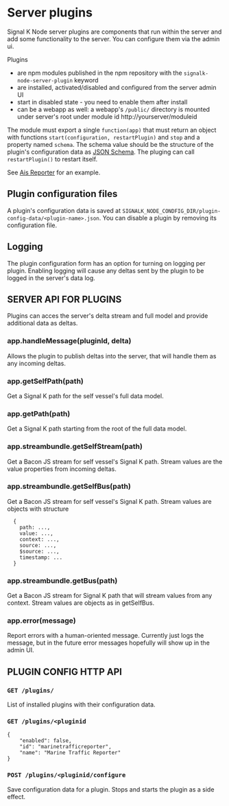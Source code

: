# Server plugins

Signal K Node server plugins are components that run within the server and add some functionality to the server. You can configure them via the admin ui.

Plugins
- are npm modules published in the npm repository with the `signalk-node-server-plugin` keyword 
- are installed, activated/disabled and configured from the server admin UI
- start in disabled state - you need to enable them after install
- can be a webapp as well: a webapp's `/public/` directory is mounted under server's root under module id http://yourserver/moduleid


The module must export a single `function(app)` that must return an object with functions `start(configuration, restartPlugin)` and `stop` and a property named `schema`. The schema value should be the structure of the plugin's configuration data as [JSON Schema](http://json-schema.org/). The pluging can call `restartPlugin()` to restart itself.

See [Ais Reporter](https://github.com/SignalK/aisreporter/issues) for an example.

## Plugin configuration files

A plugin's configuration data is saved at `SIGNALK_NODE_CONDFIG_DIR/plugin-config-data/<plugin-name>.json`. You can disable a plugin by removing its configuration file.

## Logging

The plugin configuration form has an option for turning on logging per plugin. Enabling logging will cause any deltas sent by the plugin to be logged in the server's data log.

## SERVER API FOR PLUGINS

Plugins can acces the server's delta stream and full model and provide additional data as deltas.

### app.handleMessage(pluginId, delta)

Allows the plugin to publish deltas into the server, that will handle them as any incoming deltas.

### app.getSelfPath(path)

Get a Signal K path for the self vessel's full data model.

### app.getPath(path)

Get a Signal K path starting from the root of the full data model.

### app.streambundle.getSelfStream(path)

Get a Bacon JS stream for self vessel's Signal K path. Stream values are the value properties from incoming deltas.

### app.streambundle.getSelfBus(path)

Get a Bacon JS stream for self vessel's Signal K path. Stream values are objects with structure

```
  {
    path: ...,
    value: ...,
    context: ...,
    source: ...,
    $source: ...,
    timestamp: ...
  }
```

### app.streambundle.getBus(path)

Get a Bacon JS stream for Signal K path that will stream values from any context. Stream values are objects as in getSelfBus.

### app.error(message)

Report errors with a human-oriented message. Currently just logs the message, but in the future error messages hopefully will show up in the admin UI.

## PLUGIN CONFIG HTTP API

### `GET /plugins/`

List of installed plugins with their configuration data.

### `GET /plugins/<pluginid`

```
{
	"enabled": false,
	"id": "marinetrafficreporter",
	"name": "Marine Traffic Reporter"
}
```

### `POST /plugins/<pluginid/configure`

Save configuration data for a plugin. Stops and starts the plugin as a side effect.
